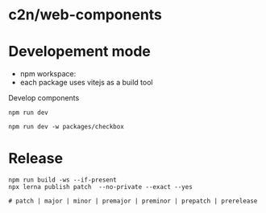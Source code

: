 # c2n/web-components

# Developement mode

- npm workspace:
- each package uses vitejs as a build tool

Develop components

```
npm run dev

npm run dev -w packages/checkbox
```

# Release

```
npm run build -ws --if-present
npx lerna publish patch  --no-private --exact --yes

# patch | major | minor | premajor | preminor | prepatch | prerelease
```
